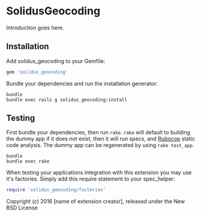 SolidusGeocoding
================

Introduction goes here.

Installation
------------

Add solidus_geocoding to your Gemfile:

```ruby
gem 'solidus_geocoding'
```

Bundle your dependencies and run the installation generator:

```shell
bundle
bundle exec rails g solidus_geocoding:install
```

Testing
-------

First bundle your dependencies, then run `rake`. `rake` will default to building the dummy app if it does not exist, then it will run specs, and [Rubocop](https://github.com/bbatsov/rubocop) static code analysis. The dummy app can be regenerated by using `rake test_app`.

```shell
bundle
bundle exec rake
```

When testing your applications integration with this extension you may use it's factories.
Simply add this require statement to your spec_helper:

```ruby
require 'solidus_geocoding/factories'
```

Copyright (c) 2016 [name of extension creator], released under the New BSD License
